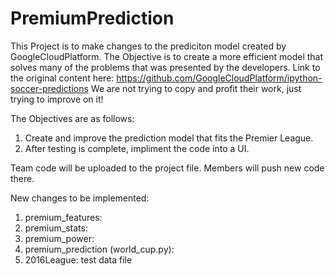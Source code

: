 # PremiumPrediction

This Project is to make changes to the prediciton model created by GoogleCloudPlatform.
The Objective is to create a more efficient model that solves many of the problems that was presented by the 
developers.
Link to the original content here: https://github.com/GoogleCloudPlatform/ipython-soccer-predictions
We are not trying to copy and profit their work, just trying to improve on it!

The Objectives are as follows:
1. Create and improve the prediction model that fits the Premier League.
2. After testing is complete, impliment the code into a UI.

Team code will be uploaded to the project file. Members will push new code there.

New changes to be implemented:
1. premium_features:
2. premium_stats:
3. premium_power:
4. premium_prediction (world_cup.py):
5. 2016League: test data file
